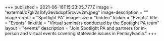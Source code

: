 +++
published = 2021-06-16T15:23:05.777Z
image = "external/c7gk2s1bfy3evbdcpf5rcvvv2m.jpeg"
image-description = ""
image-credit = "Spotlight PA"
image-size = "hidden"
kicker = "Events"
title = "Events"
linktitle = "Virtual seminars conducted by the Spotlight PA team"
layout = "events"
description = "Join Spotlight PA and partners for in-person and virtual events covering statewide issues in Pennsylvania."
+++
